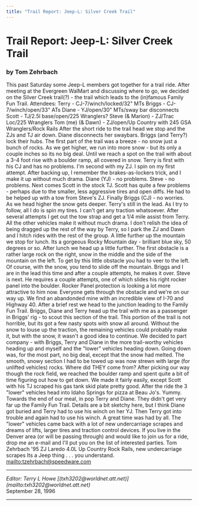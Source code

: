 ```yaml
---
title: "Trail Report: Jeep-L: Silver Creek Trail"
---
```


# Trail Report: Jeep-L: Silver Creek Trail
### by Tom Zehrbach
This past Saturday some Jeep-L members got together for a trail ride.
After meeting at the Evergreen WalMart and discussing where to go, we
decided on the Silver Creek trail(?) - the trail which leads to the
(in)famous Family Fun Trail.
Attendees:
Terry - CJ-7/winch/locked/32" MTs
Briggs - CJ-7/winch/open/33" ATs
Diane - YJ/open/30" MTs/sway bar disconnects
Scott - TJ/2.5l base/open/225 Wranglers?
Steve (& Marion) - ZJ/Trac Loc/225 Wranglers
Tom (me) (& Dawn) - ZJ/open/Up Country with 245 GSA Wranglers/Rock Rails
</PRE>
After the short ride to the trail head we stop and the ZJs and TJ air
down.  Diane disconnects her swaybars.  Briggs (and Terry?) lock their
hubs.
The first part of the trail was a breeze - no snow just a bunch of
rocks.   As we get higher, we run into more snow - but its only a couple
inches
so its no big deal.  Until we reach a spot on the trail with about a 3-4
foot rise with a boulder ramp, all covered in snow.  Terry is first with
his CJ and has no problems.  I'm second with my ZJ.  I spin on my first
attempt.  After backing up, I remember the brakes-as-lockers trick,
and I
make it up without much drama.  Diane (YJ) - no problems.  Steve - no
problems.  Next comes Scott in the stock TJ.  Scott has quite a few
problems - perhaps due to the smaller, less aggressive tires and open
diffs.  He had to be helped up with a tow from Steve's ZJ.  Finally
Briggs (CJ) - no worries.
As we head higher the snow gets deeper.  Terry's still in the lead.
As I
try to follow, all I do is spin my tires.  I can't get any traction
whatsoever.  After several attempts I get out the tow strap and get a
1/4
mile assist from Terry.  All the other vehicles make it without much
drama.  I don't relish the idea of being dragged up the rest of the way
by Terry, so I park the ZJ and Dawn and I hitch rides with the rest of
the group.
A little further up the mountain we stop for lunch.  Its a gorgeous
Rocky Mountain day - brilliant blue sky, 50 degrees or so.
After lunch we head up a little further.  The first obstacle is
a rather large rock on the right, snow in the middle and the side of
the mountain on the left.  To get by this little obstacle you had to
veer to the left.  Of course, with the snow, you tend to slide off
the mountain.  Briggs and I are in the lead this time and after a
couple attempts, he makes it over.  Steve is next.  He requires a
couple attempts, one of which slides   his right rocker panel into
the boulder.  Rocker Panel protection is looking a lot more attractive
to him now.  Everyone gets through the obstacle and we're on our way up.
We find an abandonded mine with an incredible view of I-70 and Highway
40.  After a brief rest we head to the junction leading to the Family
Fun   Trail.  Briggs, Diane and Terry head up the trail with me as a
passenger in Briggs' rig - to scout this section of the trail.  This
portion of the   trail is not horrible, but its got a few nasty spots
with snow all   around.  Without the snow to louse up the traction,
the remaining   vehicles could probably make it, but with the snow,
it wasn't a good idea   to continue.  We decided to part company -
with Briggs, Terry and Diane   in the more trail-worthy vehicles
heading up and myself and the "lower" vehicles heading down.
Going down was, for the most part, no big deal, except that the snow had
melted.  The smooth, snowy section I had to be towed up was now strewn
with large (for unlifted vehicles) rocks.  Where did THEY come from?
After picking our way though the rock field, we reached the boulder
ramp and spent quite a bit of time figuring out how to get down.  We
made it fairly easily, except Scott with his TJ scraped his gas tank
skid plate pretty good.
After the ride the 3 "lower" vehicles head into Idaho Springs for
pizza   at Beau Jo's.  Yummy.  Towards the end of our meal, in pop
Terry and Diane.  They didn't get very far up the Family Fun Trail.
Details are a bit sketchy here, but I think Diane got buried and
Terry had to use his winch on her YJ.  Then Terry got into trouble
and again had to use his winch.
A great time was had by all.  The "lower" vehicles came back with
a lot of new undercarriage scrapes and dreams of lifts, larger tires
and traction control devices.
If you live in the Denver area (or will be passing through) and would
like to join us for a ride, drop me an e-mail and I'll put you on the
list of interested parties.
Tom Zehrbach
'95 ZJ Laredo 4.0L Up Country Rock Rails, new undercarriage scrapes
Its a Jeep thing . . . you understand.
[mailto:tzehrbach@speedware.com](mailto:tzehrbach@speedware.com)
</PRE>
<HR>
<ADDRESS>
Editor: Terry L Howe [(txh3202@worldnet.att.net)](mailto:txh3202@worldnet.att.net)
</ADDRESS>
September 28, 1996
<HR>